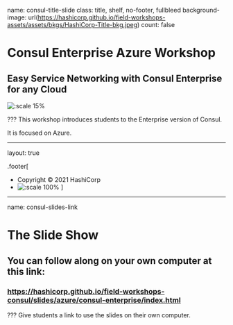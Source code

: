 name: consul-title-slide
class: title, shelf, no-footer, fullbleed
background-image: url(https://hashicorp.github.io/field-workshops-assets/assets/bkgs/HashiCorp-Title-bkg.jpeg)
count: false

# Consul Enterprise Azure Workshop
## Easy Service Networking with Consul Enterprise for any Cloud

![:scale 15%](https://hashicorp.github.io/field-workshops-assets/assets/logos/logo_consul.png)

???
This workshop introduces students to the Enterprise version of Consul.

It is focused on Azure.

---
layout: true

.footer[
- Copyright © 2021 HashiCorp
- ![:scale 100%](https://hashicorp.github.io/field-workshops-assets/assets/logos/HashiCorp_Icon_Black.svg)
]

---
name: consul-slides-link
# The Slide Show
## You can follow along on your own computer at this link:
### https://hashicorp.github.io/field-workshops-consul/slides/azure/consul-enterprise/index.html

???
Give students a link to use the slides on their own computer.
